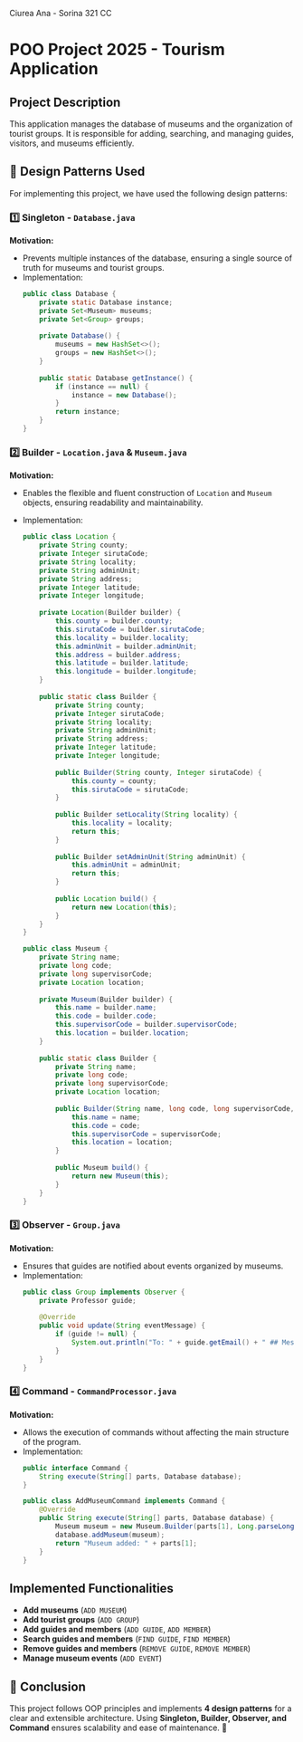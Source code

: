  Ciurea Ana - Sorina 321 CC
# POO Project 2025 - Tourism Application

## Project Description
This application manages the database of museums and the organization of tourist groups.
It is responsible for adding, searching, and managing guides, visitors, and museums efficiently.

## 📐 Design Patterns Used
For implementing this project, we have used the following design patterns:

### 1️⃣ **Singleton** - `Database.java`
**Motivation:**
- Prevents multiple instances of the database, ensuring a single source of truth for museums and tourist groups.
- Implementation:
  ```java
  public class Database {
      private static Database instance;
      private Set<Museum> museums;
      private Set<Group> groups;
      
      private Database() {
          museums = new HashSet<>();
          groups = new HashSet<>();
      }
      
      public static Database getInstance() {
          if (instance == null) {
              instance = new Database();
          }
          return instance;
      }
  }
  ```

### 2️⃣ **Builder** - `Location.java` & `Museum.java`
**Motivation:**
- Enables the flexible and fluent construction of `Location` and `Museum` objects, ensuring readability and maintainability.
- Implementation:
  ```java
  public class Location {
      private String county;
      private Integer sirutaCode;
      private String locality;
      private String adminUnit;
      private String address;
      private Integer latitude;
      private Integer longitude;
      
      private Location(Builder builder) {
          this.county = builder.county;
          this.sirutaCode = builder.sirutaCode;
          this.locality = builder.locality;
          this.adminUnit = builder.adminUnit;
          this.address = builder.address;
          this.latitude = builder.latitude;
          this.longitude = builder.longitude;
      }
      
      public static class Builder {
          private String county;
          private Integer sirutaCode;
          private String locality;
          private String adminUnit;
          private String address;
          private Integer latitude;
          private Integer longitude;
      
          public Builder(String county, Integer sirutaCode) {
              this.county = county;
              this.sirutaCode = sirutaCode;
          }
          
          public Builder setLocality(String locality) {
              this.locality = locality;
              return this;
          }
          
          public Builder setAdminUnit(String adminUnit) {
              this.adminUnit = adminUnit;
              return this;
          }
          
          public Location build() {
              return new Location(this);
          }
      }
  }
  ```

  ```java
  public class Museum {
      private String name;
      private long code;
      private long supervisorCode;
      private Location location;
      
      private Museum(Builder builder) {
          this.name = builder.name;
          this.code = builder.code;
          this.supervisorCode = builder.supervisorCode;
          this.location = builder.location;
      }
      
      public static class Builder {
          private String name;
          private long code;
          private long supervisorCode;
          private Location location;
      
          public Builder(String name, long code, long supervisorCode, Location location) {
              this.name = name;
              this.code = code;
              this.supervisorCode = supervisorCode;
              this.location = location;
          }
          
          public Museum build() {
              return new Museum(this);
          }
      }
  }
  ```

### 3️⃣ **Observer** - `Group.java`
**Motivation:**
- Ensures that guides are notified about events organized by museums.
- Implementation:
  ```java
  public class Group implements Observer {
      private Professor guide;
      
      @Override
      public void update(String eventMessage) {
          if (guide != null) {
              System.out.println("To: " + guide.getEmail() + " ## Message: " + eventMessage);
          }
      }
  }
  ```

### 4️⃣ **Command** - `CommandProcessor.java`
**Motivation:**
- Allows the execution of commands without affecting the main structure of the program.
- Implementation:
  ```java
  public interface Command {
      String execute(String[] parts, Database database);
  }
  ```
  ```java
  public class AddMuseumCommand implements Command {
      @Override
      public String execute(String[] parts, Database database) {
          Museum museum = new Museum.Builder(parts[1], Long.parseLong(parts[2]), Long.parseLong(parts[3]), new Location.Builder(parts[4], Integer.parseInt(parts[5])).build()).build();
          database.addMuseum(museum);
          return "Museum added: " + parts[1];
      }
  }
  ```

## Implemented Functionalities
- **Add museums** (`ADD MUSEUM`)
- **Add tourist groups** (`ADD GROUP`)
- **Add guides and members** (`ADD GUIDE`, `ADD MEMBER`)
- **Search guides and members** (`FIND GUIDE`, `FIND MEMBER`)
- **Remove guides and members** (`REMOVE GUIDE`, `REMOVE MEMBER`)
- **Manage museum events** (`ADD EVENT`)

## 📌 Conclusion
This project follows OOP principles and implements **4 design patterns** for a clear and extensible architecture.
Using **Singleton, Builder, Observer, and Command** ensures scalability and ease of maintenance. 🚀
